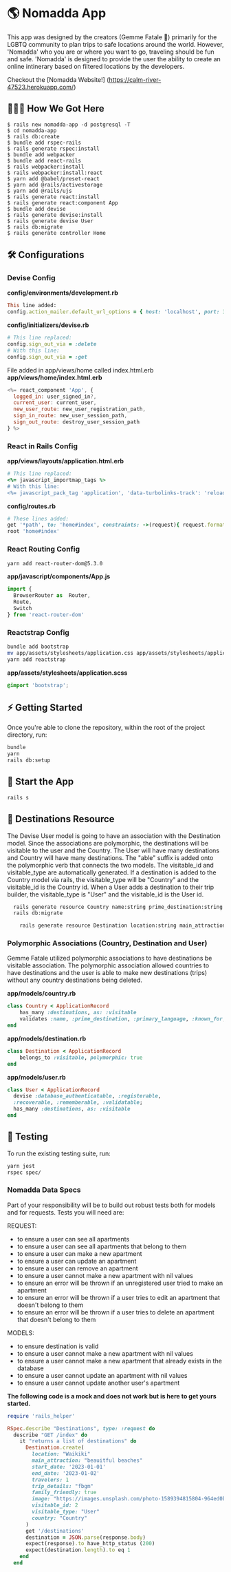 # 🌎 Nomadda App
This app was designed by the creators (Gemme Fatale 💎) primarily for the LGBTQ community to plan trips to safe locations around the world. However, 'Nomadda' who you are or where you want to go, traveling should be fun and safe. 'Nomadda' is designed to provide the user the ability to create an online intinerary based on filtered locations by the developers. 

Checkout the [Nomadda Website!] (https://calm-river-47523.herokuapp.com/)


## 🧑🏽‍💻 How We Got Here
```
$ rails new nomadda-app -d postgresql -T
$ cd nomadda-app
$ rails db:create
$ bundle add rspec-rails
$ rails generate rspec:install
$ bundle add webpacker
$ bundle add react-rails
$ rails webpacker:install
$ rails webpacker:install:react
$ yarn add @babel/preset-react
$ yarn add @rails/activestorage
$ yarn add @rails/ujs
$ rails generate react:install
$ rails generate react:component App
$ bundle add devise
$ rails generate devise:install
$ rails generate devise User
$ rails db:migrate
$ rails generate controller Home
```

## 🛠 Configurations

### Devise Config
**config/environments/development.rb**
```ruby
This line added:
config.action_mailer.default_url_options = { host: 'localhost', port: 3000 }
```

**config/initializers/devise.rb**
```ruby
# This line replaced:
config.sign_out_via = :delete
# With this line:
config.sign_out_via = :get
```

File added in app/views/home called index.html.erb
**app/views/home/index.html.erb**
```javascript
<%= react_component 'App', {
  logged_in: user_signed_in?,
  current_user: current_user,
  new_user_route: new_user_registration_path,
  sign_in_route: new_user_session_path,
  sign_out_route: destroy_user_session_path
} %>
```

### React in Rails Config

**app/views/layouts/application.html.erb**
```ruby
# This line replaced:
<%= javascript_importmap_tags %>
# With this line:
<%= javascript_pack_tag 'application', 'data-turbolinks-track': 'reload' %>
```

**config/routes.rb**
```ruby
# These lines added:
get '*path', to: 'home#index', constraints: ->(request){ request.format.html? }
root 'home#index'
```

### React Routing Config
```bash
yarn add react-router-dom@5.3.0
```

**app/javascript/components/App.js**
```javascript
import {
  BrowserRouter as  Router,
  Route,
  Switch
} from 'react-router-dom'
```

### Reactstrap Config
```bash
bundle add bootstrap
mv app/assets/stylesheets/application.css app/assets/stylesheets/application.scss
yarn add reactstrap
```

**app/assets/stylesheets/application.scss**
```css
@import 'bootstrap';
```


## ⚡️ Getting Started
Once you're able to clone the repository, within the root of the project directory, run:

```bash
bundle 
yarn
rails db:setup
```

## 🏁 Start the App
```bash
rails s
```


## 🛫 Destinations Resource
The Devise User model is going to have an association with the Destination model. Since the associations are polymorphic, the destinations will be visitable to the user and the Country. The User will have many destinations and Country will have many destinations. The "able" suffix is added onto the polymorphic verb that connects the two models. The visitable_id and visitable_type are automatically generated. If a destination is added to the Country model via rails, the visitable_type will be "Country" and the visitable_id is the Country id. When a User adds a destination to their trip builder, the visitable_type is "User" and the visitable_id is the User id. 

```bash
  rails generate resource Country name:string prime_destination:string primary_language:string known_for:string climate:string nightlife:string image:text
  rails db:migrate
```
```bash
    rails generate resource Destination location:string main_attraction:string start_date:date end_date:date travelers:integer trip_details:text family_friendly:boolean image:text country:string visitable_id:integer visitable_type: string rails db:migrate  
```

### Polymorphic Associations (Country, Destination and User)
Gemme Fatale utilized polymorphic associations to have destinations be visitable association. The polymorphic association allowed countries to have destinations and the user is able to make new destinations (trips) without any country destinations being deleted. 

**app/models/country.rb**
```ruby
class Country < ApplicationRecord
    has_many :destinations, as: :visitable
    validates :name, :prime_destination, :primary_language, :known_for, :climate, :nightlife, :image, presence: true
end
```
**app/models/destination.rb**
```ruby
class Destination < ApplicationRecord
    belongs_to :visitable, polymorphic: true
end
```
**app/models/user.rb**
```ruby
class User < ApplicationRecord
  devise :database_authenticatable, :registerable,
  :recoverable, :rememberable, :validatable;
  has_many :destinations, as: :visitable
end
```

## 🚗 Testing
To run the existing testing suite, run:

```bash
yarn jest
rspec spec/
```

### Nomadda Data Specs
Part of your responsibility will be to build out robust tests both for models and for requests. 
Tests you will need are:  

REQUEST: 
- to ensure a user can see all apartments
- to ensure a user can see all apartments that belong to them
- to ensure a user can make a new apartment
- to ensure a user can update an apartment
- to ensure a user can remove an apartment
- to ensure a user cannot make a new apartment with nil values
- to ensure an error will be thrown if an unregistered user tried to make an apartment
- to ensure an error will be thrown if a user tries to edit an apartment that doesn't belong to them
- to ensure an error will be thrown if a user tries to delete an apartment that doesn't belong to them

MODELS: 
- to ensure destination is valid
- to ensure a user cannot make a new apartment with nil values
- to ensure a user cannot make a new apartment that already exists in the database
- to ensure a user cannot update an apartment with nil values
- to ensure a user cannot update another user's apartment

**The following code is a mock and does not work but is here to get yours started.**
```ruby
require 'rails_helper'

RSpec.describe "Destinations", type: :request do
  describe "GET /index" do
    it "returns a list of destinations" do
      Destination.create(
        location: "Waikiki"
        main_attraction: "beauitful beaches"
        start_date: '2023-01-01'
        end_date: '2023-01-02'
        travelers: 1
        trip_details: "fbgm"
        family_friendly: true
        image: "https://images.unsplash.com/photo-1589394815804-964ed0be2eb5?ixlib=rb-1.2.1&ixid=MnwxMjA3fDB8MHxwcm9maWxlLWxpa2VkfDEzfHx8ZW58MHx8fHw%3D&auto=format&fit=crop&w=800&q=60"
        visitable_id: 2
        visitable_type: "User"
        country: "Country"
      )
      get '/destinations'
      destination = JSON.parse(response.body)
      expect(response).to have_http_status (200)
      expect(destination.length).to eq 1 
    end
  end
```
